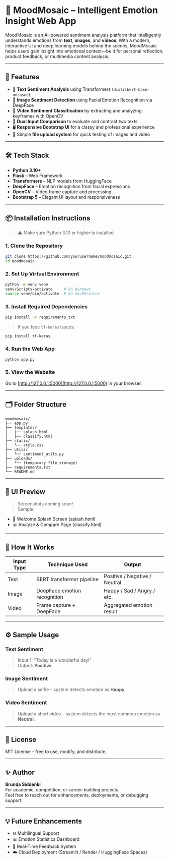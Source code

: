 
# 🎨 MoodMosaic – Intelligent Emotion Insight Web App

MoodMosaic is an AI-powered sentiment analysis platform that intelligently understands emotions from **text**, **images**, and **videos**. With a modern, interactive UI and deep learning models behind the scenes, MoodMosaic helps users gain insight into emotional context—be it for personal reflection, product feedback, or multimedia content analysis.

---

## 🚀 Features

- 📝 **Text Sentiment Analysis** using Transformers (`distilbert-base-uncased`)
- 📸 **Image Sentiment Detection** using Facial Emotion Recognition via DeepFace
- 🎥 **Video Sentiment Classification** by extracting and analyzing keyframes with OpenCV
- 🔁 **Dual Input Comparison** to evaluate and contrast two texts
- 🖥️ **Responsive Bootstrap UI** for a classy and professional experience
- 📂 Simple **file upload system** for quick testing of images and video

---

## 🛠️ Tech Stack

- **Python 3.10+**
- **Flask** – Web Framework
- **Transformers** – NLP models from HuggingFace
- **DeepFace** – Emotion recognition from facial expressions
- **OpenCV** – Video frame capture and processing
- **Bootstrap 5** – Elegant UI layout and responsiveness

---

## 📦 Installation Instructions

> ⚠️ Make sure Python 3.10 or higher is installed.

### 1. Clone the Repository
```bash
git clone https://github.com/yourusername/moodmosaic.git
cd moodmosaic
```

### 2. Set Up Virtual Environment
```bash
python -m venv venv
venv\Scripts\activate     # On Windows
source venv/bin/activate  # On macOS/Linux
```

### 3. Install Required Dependencies
```bash
pip install -r requirements.txt
```

> If you face `tf-keras` issues:
```bash
pip install tf-keras
```

### 4. Run the Web App
```bash
python app.py
```

### 5. View the Website
Go to [http://127.0.0.1:5000](http://127.0.0.1:5000) in your browser.

---

## 🗂 Folder Structure

```
moodmosaic/
├── app.py
├── templates/
│   ├── splash.html
│   ├── classify.html
├── static/
│   └── style.css
├── utils/
│   └── sentiment_utils.py
├── uploads/
│   └── (temporary file storage)
├── requirements.txt
└── README.md
```

---

## 📸 UI Preview

> Screenshots coming soon!  
Sample:  
- 👋 Welcome Splash Screen (splash.html)  
- 📊 Analyze & Compare Page (classify.html)

---

## 🧠 How It Works

| Input Type | Technique Used | Output |
|------------|----------------|--------|
| Text       | BERT transformer pipeline | Positive / Negative / Neutral |
| Image      | DeepFace emotion recognition | Happy / Sad / Angry / etc. |
| Video      | Frame capture + DeepFace | Aggregated emotion result |

---

## ⚙️ Sample Usage

### Text Sentiment
> Input 1: "Today is a wonderful day!"  
> Output: **Positive**

### Image Sentiment
> Upload a selfie – system detects emotion as **Happy**.

### Video Sentiment
> Upload a short video – system detects the most common emotion as **Neutral**.

---

## 🧾 License

MIT License – free to use, modify, and distribute.

---

## ✨ Author

**Brunda Siddenki**  
For academic, competition, or career-building projects.  
Feel free to reach out for enhancements, deployments, or debugging support.

---

## 💡 Future Enhancements

- 🌐 Multilingual Support
- 📊 Emotion Statistics Dashboard
- 🔔 Real-Time Feedback System
- ☁️ Cloud Deployment (Streamlit / Render / HuggingFace Spaces)
